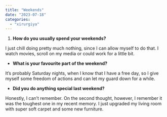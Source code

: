 ```yaml
---
title: "Weekends"
date: "2023-07-18"
categories: 
  - "xirurgiya"
---
```


1. **How do you usually spend your weekends?**

I just chill doing pretty much nothing, since I can allow myself to do that. I watch movies, scroll on my media or could work for a little bit.

- **What is your favourite part of the weekend?**

It’s probably Saturday nights, when I know that I have a free day, so I give myself some freedom of actions and can let my guard down for a while.

- **Did you do anything special last weekend?**

Honestly, I can’t remember. On the second thought, however, I remember it was the toughest one in my recent memory. I just upgraded my living room with super soft carpet and some new furniture.
